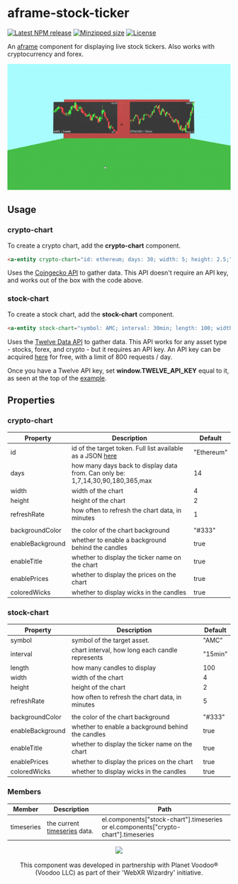 # aframe-stock-ticker

[![Latest NPM release](https://img.shields.io/npm/v/aframe-stock-ticker.svg)](https://www.npmjs.com/package/aframe-stock-ticker)
[![Minzipped size](https://badgen.net/bundlephobia/minzip/aframe-stock-ticker)](https://bundlephobia.com/result?p=aframe-stock-ticker)
[![License](https://img.shields.io/badge/license-MIT-007ec6.svg)](https://github.com/ryota-mitarai/aframe-stock-ticker/blob/master/LICENSE)

An [aframe](https://github.com/aframevr/aframe) component for displaying live stock tickers. Also works with cryptocurrency and forex.

![Example gif](https://github.com/ryota-mitarai/aframe-stock-ticker/blob/master/examples/preview.gif)

## Usage

### crypto-chart

To create a crypto chart, add the **crypto-chart** component.

```html
<a-entity crypto-chart="id: ethereum; days: 30; width: 5; height: 2.5;"></a-entity>
```

Uses the [Coingecko API](https://www.coingecko.com/en/api#explore-api) to gather data. This API doesn't require an API key, and works out of the box with the code above.

### stock-chart

To create a stock chart, add the **stock-chart** component.

```html
<a-entity stock-chart="symbol: AMC; interval: 30min; length: 100; width: 5; height: 2.5;"></a-entity>
```

Uses the [Twelve Data API](https://rapidapi.com/twelvedata/api/twelve-data1) to gather data. This API works for any asset type - stocks, forex, and crypto - but it requires an API key. An API key can be acquired [here](https://rapidapi.com/twelvedata/api/twelve-data1/pricing) for free, with a limit of 800 requests / day.

Once you have a Twelve API key, set **window.TWELVE_API_KEY** equal to it, as seen at the top of the [example](https://github.com/ryota-mitarai/aframe-stock-ticker/blob/master/examples/stock/index.html).

## Properties

### crypto-chart

| Property         | Description                                                                                                                      | Default    |
| ---------------- | -------------------------------------------------------------------------------------------------------------------------------- | ---------- |
| id               | id of the target token. Full list available as a JSON [here](https://api.coingecko.com/api/v3/coins/list?include_platform=false) | "Ethereum" |
| days             | how many days back to display data from. Can only be: 1,7,14,30,90,180,365,max                                                   | 14         |
| width            | width of the chart                                                                                                               | 4          |
| height           | height of the chart                                                                                                              | 2          |
| refreshRate      | how often to refresh the chart data, in minutes                                                                                  | 1          |
|                  |                                                                                                                                  |            |
| backgroundColor  | the color of the chart background                                                                                                | "#333"     |
| enableBackground | whether to enable a background behind the candles                                                                                | true       |
| enableTitle      | whether to display the ticker name on the chart                                                                                  | true       |
| enablePrices     | whether to display the prices on the chart                                                                                       | true       |
| coloredWicks     | whether to display wicks in the candles                                                                                          | true       |

### stock-chart

| Property         | Description                                       | Default |
| ---------------- | ------------------------------------------------- | ------- |
| symbol           | symbol of the target asset.                       | "AMC"   |
| interval         | chart interval, how long each candle represents   | "15min" |
| length           | how many candles to display                       | 100     |
| width            | width of the chart                                | 4       |
| height           | height of the chart                               | 2       |
| refreshRate      | how often to refresh the chart data, in minutes   | 5       |
|                  |                                                   |         |
| backgroundColor  | the color of the chart background                 | "#333"  |
| enableBackground | whether to enable a background behind the candles | true    |
| enableTitle      | whether to display the ticker name on the chart   | true    |
| enablePrices     | whether to display the prices on the chart        | true    |
| coloredWicks     | whether to display wicks in the candles           | true    |

### Members

| Member     | Description                                                             | Path                                                                                |
| ---------- | ----------------------------------------------------------------------- | ----------------------------------------------------------------------------------- |
| timeseries | the current [timeseries](https://twelvedata.com/docs#time-series) data. | el.components["stock-chart"].timeseries or el.components["crypto-chart"].timeseries |

<p align="center">
  <a href="https://planetvoodoo.org/" target="_blank">
    <img width="120px" src="https://planetvoodoo.org/branding/planet-voodoo-logo-1000px.png">
  </a>
</p>

<p align="center">This component was developed in partnership with Planet Voodoo® (Voodoo LLC) as part of their 'WebXR Wizardry' initiative.</p>
